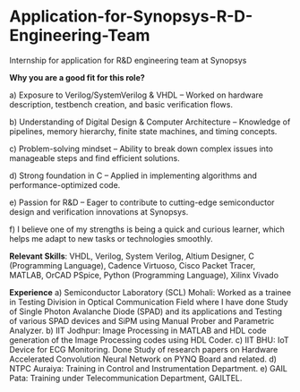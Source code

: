 # Application-for-Synopsys-R-D-Engineering-Team
Internship for application for R&amp;D engineering team at Synopsys

**Why you are a good fit for this role?**

a) Exposure to Verilog/SystemVerilog & VHDL – Worked on hardware description, testbench creation, and basic verification flows.

b) Understanding of Digital Design & Computer Architecture – Knowledge of pipelines, memory hierarchy, finite state machines, and timing concepts.

c) Problem-solving mindset – Ability to break down complex issues into manageable steps and find efficient solutions.

d) Strong foundation in C – Applied in implementing algorithms and performance-optimized code.

e) Passion for R&D – Eager to contribute to cutting-edge semiconductor design and verification innovations at Synopsys.

f) I believe one of my strengths is being a quick and curious learner, which helps me adapt to new tasks or technologies smoothly.


**Relevant Skills**: VHDL, Verilog, System Verilog, Altium Designer, C (Programming Language), Cadence Virtuoso, Cisco Packet Tracer, MATLAB, OrCAD PSpice, Python (Programming Language), Xilinx Vivado

**Experience**
a) Semiconductor Laboratory (SCL) Mohali: Worked as a trainee in Testing Division in Optical Communication Field where I have done Study of Single Photon Avalanche Diode (SPAD) and its applications and Testing of various SPAD devices and SiPM using Manual Prober and Parametric Analyzer.
b) IIT Jodhpur: Image Processing in MATLAB and HDL code generation of the Image Processing codes using HDL Coder.
c) IIT BHU: IoT Device for ECG Monitoring. Done Study of research papers on Hardware Accelerated Convolution Neural Network on PYNQ Board and related.
d) NTPC Auraiya: Training in Control and Instrumentation Department.
e) GAIL Pata: Training under Telecommunication Department, GAILTEL.
